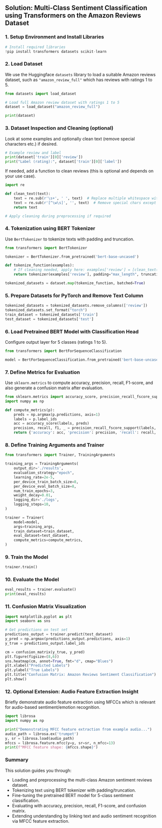 ## Solution: Multi-Class Sentiment Classification using Transformers on the Amazon Reviews Dataset

### 1. Setup Environment and Install Libraries

```python
# Install required libraries
!pip install transformers datasets scikit-learn
```


### 2. Load Dataset

We use the Huggingface `datasets` library to load a suitable Amazon reviews dataset, such as `"amazon_review_full"` which has reviews with ratings 1 to 5.

```python
from datasets import load_dataset

# Load full Amazon review dataset with ratings 1 to 5
dataset = load_dataset("amazon_review_full")

print(dataset)
```


### 3. Dataset Inspection and Cleaning (optional)

Look at some examples and optionally clean text (remove special characters etc.) if desired.

```python
# Example review and label
print(dataset['train'][0]['review'])
print("Label (rating):", dataset['train'][0]['label'])
```

If needed, add a function to clean reviews (this is optional and depends on your use case).

```python
import re

def clean_text(text):
    text = re.sub(r'\s+', ' ', text)  # Replace multiple whitespace with single space
    text = re.sub(r'[^\w\s]', '', text)  # Remove special chars except words and spaces
    return text

# Apply cleaning during preprocessing if required
```


### 4. Tokenization using BERT Tokenizer

Use `BertTokenizer` to tokenize texts with padding and truncation.

```python
from transformers import BertTokenizer

tokenizer = BertTokenizer.from_pretrained('bert-base-uncased')

def tokenize_function(examples):
    # If cleaning needed, apply here: examples['review'] = [clean_text(r) for r in examples['review']]
    return tokenizer(examples['review'], padding="max_length", truncation=True, max_length=128)

tokenized_datasets = dataset.map(tokenize_function, batched=True)
```


### 5. Prepare Datasets for PyTorch and Remove Text Column

```python
tokenized_datasets = tokenized_datasets.remove_columns(['review'])
tokenized_datasets.set_format("torch")
train_dataset = tokenized_datasets['train']
test_dataset = tokenized_datasets['test']
```


### 6. Load Pretrained BERT Model with Classification Head

Configure output layer for 5 classes (ratings 1 to 5).

```python
from transformers import BertForSequenceClassification

model = BertForSequenceClassification.from_pretrained('bert-base-uncased', num_labels=5)
```


### 7. Define Metrics for Evaluation

Use `sklearn.metrics` to compute accuracy, precision, recall, F1-score, and also generate a confusion matrix after evaluation.

```python
from sklearn.metrics import accuracy_score, precision_recall_fscore_support, confusion_matrix
import numpy as np

def compute_metrics(p):
    preds = np.argmax(p.predictions, axis=1)
    labels = p.label_ids
    acc = accuracy_score(labels, preds)
    precision, recall, f1, _ = precision_recall_fscore_support(labels, preds, average='weighted')
    return {'accuracy': acc, 'precision': precision, 'recall': recall, 'f1': f1}
```


### 8. Define Training Arguments and Trainer

```python
from transformers import Trainer, TrainingArguments

training_args = TrainingArguments(
    output_dir='./results',
    evaluation_strategy="epoch",
    learning_rate=2e-5,
    per_device_train_batch_size=8,
    per_device_eval_batch_size=8,
    num_train_epochs=3,
    weight_decay=0.01,
    logging_dir='./logs',
    logging_steps=10,
)

trainer = Trainer(
    model=model,
    args=training_args,
    train_dataset=train_dataset,
    eval_dataset=test_dataset,
    compute_metrics=compute_metrics,
)
```


### 9. Train the Model

```python
trainer.train()
```


### 10. Evaluate the Model

```python
eval_results = trainer.evaluate()
print(eval_results)
```


### 11. Confusion Matrix Visualization

```python
import matplotlib.pyplot as plt
import seaborn as sns

# Get predictions on test set
predictions_output = trainer.predict(test_dataset)
y_pred = np.argmax(predictions_output.predictions, axis=1)
y_true = predictions_output.label_ids

cm = confusion_matrix(y_true, y_pred)
plt.figure(figsize=(8,6))
sns.heatmap(cm, annot=True, fmt="d", cmap="Blues")
plt.xlabel("Predicted Labels")
plt.ylabel("True Labels")
plt.title("Confusion Matrix: Amazon Reviews Sentiment Classification")
plt.show()
```


### 12. Optional Extension: Audio Feature Extraction Insight

Briefly demonstrate audio feature extraction using MFCCs which is relevant for audio-based sentiment/emotion recognition.

```python
import librosa
import numpy as np

print("Demonstrating MFCC feature extraction from example audio...")
audio_path = librosa.ex('trumpet')
y, sr = librosa.load(audio_path)
mfccs = librosa.feature.mfcc(y=y, sr=sr, n_mfcc=13)
print(f"MFCC feature shape: {mfccs.shape}")
```


### Summary

This solution guides you through:

- Loading and preprocessing the multi-class Amazon sentiment reviews dataset.
- Tokenizing text using BERT tokenizer with padding/truncation.
- Fine-tuning the pretrained BERT model for 5-class sentiment classification.
- Evaluating with accuracy, precision, recall, F1-score, and confusion matrix.
- Extending understanding by linking text and audio sentiment recognition via MFCC feature extraction.

